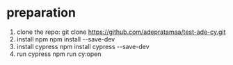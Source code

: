 # preparation

1. clone the repo: git clone https://github.com/adepratamaa/test-ade-cy.git
2. install npm
    npm install --save-dev
3. install cypress
    npm install cypress --save-dev
4. run cypress 
    npm run cy:open
